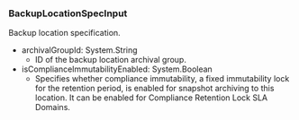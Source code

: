 ### BackupLocationSpecInput
Backup location specification.

- archivalGroupId: System.String
  - ID of the backup location archival group.
- isComplianceImmutabilityEnabled: System.Boolean
  - Specifies whether compliance immutability, a fixed immutability lock for the retention period, is enabled for snapshot archiving to this location. It can be enabled for Compliance Retention Lock SLA Domains.
